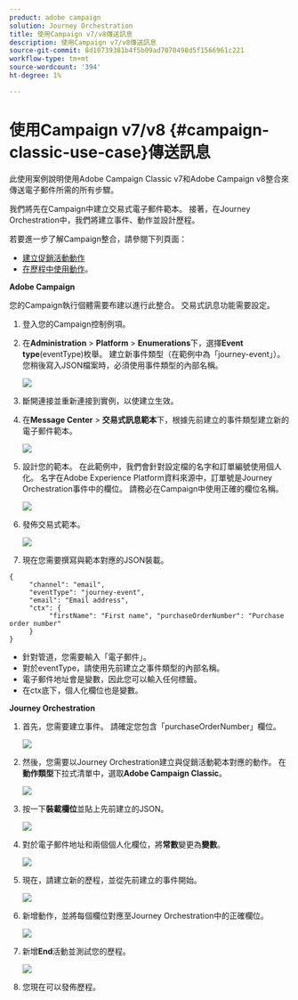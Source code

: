 ```yaml
---
product: adobe campaign
solution: Journey Orchestration
title: 使用Campaign v7/v8傳送訊息
description: 使用Campaign v7/v8傳送訊息
source-git-commit: 8d10739381b4f5b09ad7070498d5f1566961c221
workflow-type: tm+mt
source-wordcount: '394'
ht-degree: 1%

---
```



# 使用Campaign v7/v8 {#campaign-classic-use-case}傳送訊息

此使用案例說明使用Adobe Campaign Classic v7和Adobe Campaign v8整合來傳送電子郵件所需的所有步驟。

我們將先在Campaign中建立交易式電子郵件範本。 接著，在Journey Orchestration中，我們將建立事件、動作並設計歷程。

若要進一步了解Campaign整合，請參閱下列頁面：

* [建立促銷活動動作](../action/acc-action.md)
* [在歷程中使用動作](../building-journeys/using-adobe-campaign-classic.md)。

**Adobe Campaign**

您的Campaign執行個體需要布建以進行此整合。 交易式訊息功能需要設定。

1. 登入您的Campaign控制例項。

1. 在&#x200B;**Administration** > **Platform** > **Enumerations**&#x200B;下，選擇&#x200B;**Event type**(eventType)枚舉。 建立新事件類型（在範例中為「journey-event」）。 您稍後寫入JSON檔案時，必須使用事件類型的內部名稱。

   ![](../assets/accintegration-uc-1.png)

1. 斷開連接並重新連接到實例，以使建立生效。

1. 在&#x200B;**Message Center** > **交易式訊息範本**&#x200B;下，根據先前建立的事件類型建立新的電子郵件範本。

   ![](../assets/accintegration-uc-2.png)

1. 設計您的範本。 在此範例中，我們會針對設定檔的名字和訂單編號使用個人化。 名字在Adobe Experience Platform資料來源中，訂單號是Journey Orchestration事件中的欄位。 請務必在Campaign中使用正確的欄位名稱。

   ![](../assets/accintegration-uc-3.png)

1. 發佈交易式範本。

   ![](../assets/accintegration-uc-4.png)

1. 現在您需要撰寫與範本對應的JSON裝載。

```
{
     "channel": "email",
     "eventType": "journey-event",
     "email": "Email address",
     "ctx": {
          "firstName": "First name", "purchaseOrderNumber": "Purchase order number"
     }
}
```

* 針對管道，您需要輸入「電子郵件」。
* 對於eventType，請使用先前建立之事件類型的內部名稱。
* 電子郵件地址會是變數，因此您可以輸入任何標籤。
* 在ctx底下，個人化欄位也是變數。

**Journey Orchestration**

1. 首先，您需要建立事件。 請確定您包含「purchaseOrderNumber」欄位。

   ![](../assets/accintegration-uc-5.png)

1. 然後，您需要以Journey Orchestration建立與促銷活動範本對應的動作。 在&#x200B;**動作類型**&#x200B;下拉式清單中，選取&#x200B;**Adobe Campaign Classic**。

   ![](../assets/accintegration-uc-6.png)

1. 按一下&#x200B;**裝載欄位**&#x200B;並貼上先前建立的JSON。

   ![](../assets/accintegration-uc-7.png)

1. 對於電子郵件地址和兩個個人化欄位，將&#x200B;**常數**&#x200B;變更為&#x200B;**變數**。

   ![](../assets/accintegration-uc-8.png)

1. 現在，請建立新的歷程，並從先前建立的事件開始。

   ![](../assets/accintegration-uc-9.png)

1. 新增動作，並將每個欄位對應至Journey Orchestration中的正確欄位。

   ![](../assets/accintegration-uc-10.png)

1. 新增&#x200B;**End**&#x200B;活動並測試您的歷程。

   ![](../assets/accintegration-uc-11.png)

1. 您現在可以發佈歷程。
